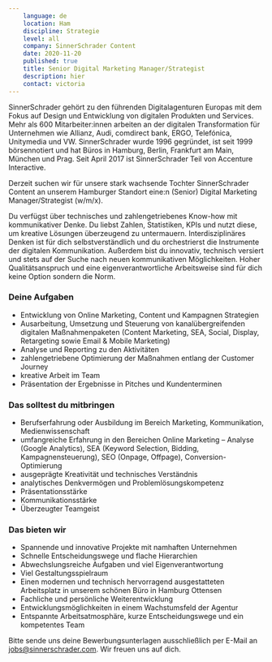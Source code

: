 ```yaml
---
    language: de
    location: Ham
    discipline: Strategie
    level: all
    company: SinnerSchrader Content
    date: 2020-11-20
    published: true
    title: Senior Digital Marketing Manager/Strategist 
    description: hier
    contact: victoria
---
```


SinnerSchrader gehört zu den führenden Digitalagenturen Europas mit dem Fokus auf Design und Entwicklung von digitalen Produkten und Services. Mehr als 600 Mitarbeiter:innen arbeiten an der digitalen Transformation für Unternehmen wie Allianz, Audi, comdirect bank, ERGO, Telefónica, Unitymedia und VW. SinnerSchrader wurde 1996 gegründet, ist seit 1999 börsennotiert und hat Büros in Hamburg, Berlin, Frankfurt am Main, München und Prag. Seit April 2017 ist SinnerSchrader Teil von Accenture Interactive.

Derzeit suchen wir für unsere stark wachsende Tochter SinnerSchrader Content an unserem Hamburger Standort eine:n (Senior) Digital Marketing Manager/Strategist (w/m/x). 

Du verfügst über technisches und zahlengetriebenes Know-how mit kommunikativer Denke. Du liebst Zahlen, Statistiken, KPIs und nutzt diese, um kreative Lösungen überzeugend zu untermauern. Interdisziplinäres Denken ist für dich selbstverständlich und du orchestrierst die Instrumente der digitalen Kommunikation. Außerdem bist du innovativ, technisch versiert und stets auf der Suche nach neuen kommunikativen Möglichkeiten. Hoher Qualitätsanspruch und eine eigenverantwortliche Arbeitsweise sind für dich keine Option sondern die Norm. 

### Deine Aufgaben 

- Entwicklung von Online Marketing, Content und Kampagnen Strategien
- Ausarbeitung, Umsetzung und Steuerung von kanalübergreifenden digitalen Maßnahmenpaketen (Content Marketing, SEA, Social, Display, Retargeting sowie Email & Mobile Marketing)
- Analyse und Reporting zu den Aktivitäten
- zahlengetriebene Optimierung der Maßnahmen entlang der Customer Journey
- kreative Arbeit im Team
- Präsentation der Ergebnisse in Pitches und Kundenterminen

### Das solltest du mitbringen

- Berufserfahrung oder Ausbildung im Bereich Marketing, Kommunikation, Medienwissenschaft
- umfangreiche Erfahrung in den Bereichen Online Marketing – Analyse (Google Analytics), SEA (Keyword Selection, Bidding, Kampagnensteuerung), SEO (Onpage, Offpage), Conversion-Optimierung
- ausgeprägte Kreativität und technisches Verständnis
- analytisches Denkvermögen und Problemlösungskompetenz
- Präsentationsstärke
- Kommunikationsstärke
- Überzeugter Teamgeist

### Das bieten wir 

- Spannende und innovative Projekte mit namhaften Unternehmen
- Schnelle Entscheidungswege und flache Hierarchien
- Abwechslungsreiche Aufgaben und viel Eigenverantwortung
- Viel Gestaltungsspielraum
- Einen modernen und technisch hervorragend ausgestatteten Arbeitsplatz in unserem schönen Büro in Hamburg Ottensen
- Fachliche und persönliche Weiterentwicklung
- Entwicklungsmöglichkeiten in einem Wachstumsfeld der Agentur
- Entspannte Arbeitsatmosphäre, kurze Entscheidungswege und ein kompetentes Team

Bitte sende uns deine Bewerbungsunterlagen ausschließlich per E-Mail an <jobs@sinnerschrader.com>.
Wir freuen uns auf dich.

